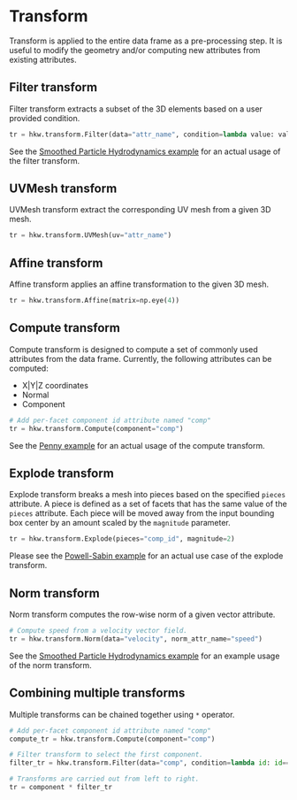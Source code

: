 # Transform

Transform is applied to the entire data frame as a pre-processing step. It is useful to modify the
geometry and/or computing new attributes from existing attributes.

## Filter transform

Filter transform extracts a subset of the 3D elements based on a user provided condition.

```py
tr = hkw.transform.Filter(data="attr_name", condition=lambda value: value > 0)
```

See the [Smoothed Particle Hydrodynamics example](../examples/sph.md) for an actual usage of the filter
transform.

## UVMesh transform

UVMesh transform extract the corresponding UV mesh from a given 3D mesh.

```py
tr = hkw.transform.UVMesh(uv="attr_name")
```

## Affine transform

Affine transform applies an affine transformation to the given 3D mesh.

```py
tr = hkw.transform.Affine(matrix=np.eye(4))
```

## Compute transform

Compute transform is designed to compute a set of commonly used attributes from the data frame.
Currently, the following attributes can be computed:

* X|Y|Z coordinates
* Normal
* Component

```py
# Add per-facet component id attribute named "comp"
tr = hkw.transform.Compute(component="comp")
```

See the [Penny example](../examples/penny.md) for an actual usage of the compute
transform.

## Explode transform

Explode transform breaks a mesh into pieces based on the specified `pieces` attribute.
A piece is defined as a set of facets that has the same value of the `pieces` attribute.
Each piece will be moved away from the input bounding box center by an amount scaled by
the `magnitude` parameter.

```py
tr = hkw.transform.Explode(pieces="comp_id", magnitude=2)
```

Please see the [Powell-Sabin example](../examples/powell-sabin.md) for an actual use case of the
explode transform.

## Norm transform

Norm transform computes the row-wise norm of a given vector attribute.

```py
# Compute speed from a velocity vector field.
tr = hkw.transform.Norm(data="velocity", norm_attr_name="speed")
```

See the [Smoothed Particle Hydrodynamics example](../examples/sph.md) for an example usage of the norm
transform.

## Combining multiple transforms

Multiple transforms can be chained together using `*` operator.

```py
# Add per-facet component id attribute named "comp"
compute_tr = hkw.transform.Compute(component="comp")

# Filter transform to select the first component.
filter_tr = hkw.transform.Filter(data="comp", condition=lambda id: id==0)

# Transforms are carried out from left to right.
tr = component * filter_tr
```
